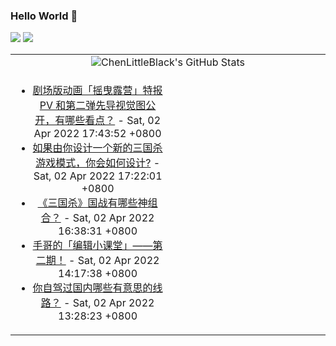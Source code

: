 ### Hello World 👋

[![](https://img.shields.io/badge/@ChenLittleBlack-1a6c81?style=flat&logo=java&logoColor=1a6c81&label=Java&colorA=ffffff)](https://www.java.com/)
[![](https://img.shields.io/badge/@ChenLittleBlack-41b883?style=flat&logo=vuedotjs&logoColor=41b883&label=Vue&colorA=ffffff)](https://cn.vuejs.org/)

<table>
<tr>
<td colspan="2" style="text-align: center;">
<img alt="ChenLittleBlack's GitHub Stats" src="https://github-readme-stats.vercel.app/api?username=ChenLittleBlack&show_icons=true&icon_color=CE1D2D&text_color=718096&bg_color=ffffff&hide_title=true" />
</td>
</tr>
<tr>
<td align="center" valign="middle">

<!-- START_SECTION:blog -->
* <a href='http://www.zhihu.com/question/525421898/answer/2419473989?utm_campaign=rss&utm_medium=rss&utm_source=rss&utm_content=title' target='_blank'>剧场版动画「摇曳露营」特报 PV 和第二弹先导视觉图公开，有哪些看点？</a> - Sat, 02 Apr 2022 17:43:52 +0800
* <a href='http://www.zhihu.com/question/430150853/answer/2420125563?utm_campaign=rss&utm_medium=rss&utm_source=rss&utm_content=title' target='_blank'>如果由你设计一个新的三国杀游戏模式，你会如何设计?</a> - Sat, 02 Apr 2022 17:22:01 +0800
* <a href='http://www.zhihu.com/question/21349175/answer/2420085891?utm_campaign=rss&utm_medium=rss&utm_source=rss&utm_content=title' target='_blank'>《三国杀》国战有哪些神组合？</a> - Sat, 02 Apr 2022 16:38:31 +0800
* <a href='http://zhuanlan.zhihu.com/p/492039461?utm_campaign=rss&utm_medium=rss&utm_source=rss&utm_content=title' target='_blank'>手哥的「编辑小课堂」——第二期！</a> - Sat, 02 Apr 2022 14:17:38 +0800
* <a href='http://www.zhihu.com/question/291164310/answer/2419745960?utm_campaign=rss&utm_medium=rss&utm_source=rss&utm_content=title' target='_blank'>你自驾过国内哪些有意思的线路？</a> - Sat, 02 Apr 2022 13:28:23 +0800
<!-- END_SECTION:blog -->

</td>
<td valign="middle" width="50%">

<!-- START_SECTION:douban -->

<!-- END_SECTION:douban -->

</td>
</tr>
</table>
